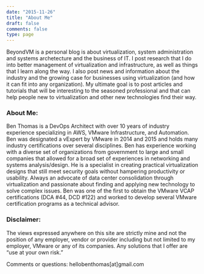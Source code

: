 ```yaml
---
date: "2015-11-26"
title: "About Me"
draft: false
comments: false
type: page
---
```


BeyondVM is a personal blog is about virtualization, system administration and systems archetecture and the business of IT. I post research that I do into better management of virtualization and infrastructure, as well as things that I learn along the way. I also post news and information about the industry and the growing case for businesses using virtualization (and how it can fit into any organization). My ultimate goal is to post articles and tutorials that will be interesting to the seasoned professional and that can help people new to virtualization and other new technologies find their way.

### About Me:

Ben Thomas is a DevOps Architect with over 10 years of industry experience specializing in AWS, VMware Infrastructure, and Automation.  Ben was designated a vExpert by VMware in 2014 and 2015 and holds many industry certifications over several disciplines.  Ben has experience working with a diverse set of organizations from government to large and small companies that allowed for a broad set of experiences in networking and systems analysis/design.  He is a specialist in creating practical virtualization designs that still meet security goals without hampering productivity or usability.  Always an advocate of data center consolidation through virtualization and passionate about finding and applying new technology to solve complex issues. Ben was one of the first to obtain the VMware VCAP certifications (DCA #44, DCD #122) and worked to develop several VMware certification programs as a technical advisor.

### Disclaimer:

The views expressed anywhere on this site are strictly mine and not the position of any employer, vendor or provider including but not limited to my employer, VMware or any of its companies. Any solutions that I offer are “use at your own risk.”


Comments or questions: hellobenthomas[at]gmail.com

